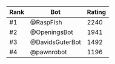 Rank|Bot|Rating
---|---|---
#1|@RaspFish|2240
#2|@OpeningsBot|1941
#3|@DavidsGuterBot|1492
#4|@pawnrobot|1196
